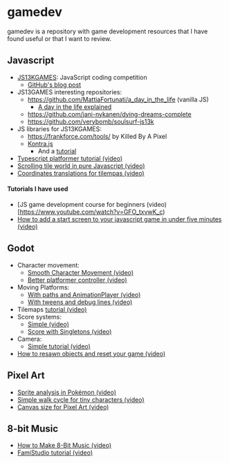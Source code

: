 # gamedev

gamedev is a repository with game development resources that I have found useful or that I want to review.

## Javascript

- [JS13KGAMES](https://js13kgames.com/): JavaScript coding competition
    - [GitHub's blog post](https://github.blog/2018-08-09-create-a-13kb-javascript-game-in-30-days-with-js13kgames/)
- JS13GAMES interesting repositories:
    - https://github.com/MattiaFortunati/a_day_in_the_life (vanilla JS)
        - [A day in the life explained](https://www.mattiafortunati.com/a-day-in-the-life-and-js13kgames-2017/)
    - https://github.com/jani-nykanen/dying-dreams-complete
    - https://github.com/verybomb/soulsurf-js13k
- JS libraries for JS13KGAMES:
    - https://frankforce.com/tools/ by Killed By A Pixel
    - [Kontra.js](https://straker.github.io/kontra/)
        - And a [tutorial](https://medium.com/web-maker/making-asteroids-with-kontra-js-and-web-maker-95559d39b45f)
- [Typescript platformer tutorial (video)](https://www.youtube.com/watch?v=9eQ6GgoliHk)
- [Scrolling tile world in pure Javascript (video)](https://www.youtube.com/watch?v=jabYMh9sI8Q&t=14s)
- [Coordinates translations for tilempas (video)](https://www.youtube.com/watch?v=69dHLDT0Eco)

#### Tutorials I have used

- [JS game development course for beginners (video)[https://www.youtube.com/watch?v=GFO_txvwK_c)
- [How to add a start screen to your javascript game in under five minutes (video)](https://www.youtube.com/watch?v=FwLMz7jMRac)

## Godot

- Character movement:
    - [Smooth Character Movement (video)](https://www.youtube.com/watch?v=ZsP7JDrRTJY)
    - [Better platformer controller (video)](https://www.youtube.com/watch?v=Bsy8pknHc0M)
- Moving Platforms:
    - [With paths and AnimationPlayer (video)](https://www.youtube.com/watch?v=2ykdYUA40Ds&t=342s)
    - [With tweens and debug lines (video)](https://www.youtube.com/watch?v=lyGS5Yo8bQI)
- Tilemaps [tutorial (video)](https://www.youtube.com/watch?v=d5IyWAyk3T8)
- Score systems:
    - [Simple (video)](https://www.youtube.com/watch?v=xs8K0E9Qogk)
    - [Score with Singletons (video)](https://www.youtube.com/watch?v=goxQInchDv8)
- Camera:
    - [Simple tutorial (video)](https://www.youtube.com/watch?v=0YbkqbrFBXU)
- [How to resawn objects and reset your game (video)](https://www.youtube.com/watch?v=rZRVb5rkALM)

## Pixel Art

- [Sprite analysis in Pokémon (video)](https://www.youtube.com/watch?v=gwF0L55kIgg)
- [Simple walk cycle for tiny characters (video)](https://www.youtube.com/watch?v=mnnLVZeKd2E)
- [Canvas size for Pixel Art (video)](https://www.youtube.com/watch?v=Z8earctNBxg)

## 8-bit Music

- [How to Make 8-Bit Music (video)](https://www.youtube.com/watch?v=w4_qcrM0qIM)
- [FamiStudio tutorial (video)](https://www.youtube.com/watch?v=46jjM9c36ZE)
